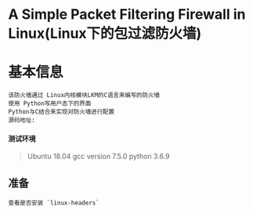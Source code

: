 # A Simple Packet Filtering Firewall in Linux(Linux下的包过滤防火墙)


# 基本信息

    该防火墙通过 Linux内核模块LKM的C语言来编写的防火墙
    使用 Python写用户态下的界面
    Python与C结合来实现对防火墙进行配置
    源码地址: 

#### 测试环境
> Ubuntu 18.04
> gcc version 7.5.0
> python 3.6.9

## 准备
    查看是否安装 `linux-headers` 



